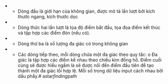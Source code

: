 * - Dòng đầu là giới hạn của không gian, được mô tả lần lượt bởi kích thước
ngang, kích thước dọc
* - Dòng thức hai lần lượt là tọa độ điểm bắt đầu, tọa đọa điểm kết thúc và tập
hợp các điểm đón (nếu có).
* - Dòng thứ ba là số lượng đa giác có trong không gian
* - Các dòng tiếp theo, mỗi dòng chứa một đa giác theo quy tắc:
o Đa giác là tập hợp các điểm kế nhau theo chiều kim đồng hồ. Điểm
cuối cùng sẽ được hiểu ngầm là sẽ được nối đến điểm đầu tiên để tạo
thành một đa giác lồi hợp lệ.
Mỗi số trong dữ liệu input cách nhau bởi dấu phẩy.#   a s t a r _ f i n d i n g _ p a t h  
 